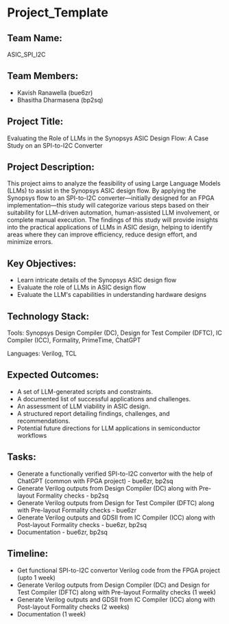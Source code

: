 # Project_Template

## Team Name: 
ASIC_SPI_I2C

## Team Members:
- Kavish Ranawella (bue6zr)
- Bhasitha Dharmasena (bp2sq)

## Project Title:
Evaluating the Role of LLMs in the Synopsys ASIC Design Flow: A Case Study on an SPI-to-I2C Converter

## Project Description:
This project aims to analyze the feasibility of using Large Language Models (LLMs) to assist in the Synopsys ASIC design flow. By applying the Synopsys flow to an SPI-to-I2C converter—initially designed for an FPGA implementation—this study will categorize various steps based on their suitability for LLM-driven automation, human-assisted LLM involvement, or complete manual execution. The findings of this study will provide insights into the practical applications of LLMs in ASIC design, helping to identify areas where they can improve efficiency, reduce design effort, and minimize errors.

## Key Objectives:
- Learn intricate details of the Synopsys ASIC design flow
- Evaluate the role of LLMs in ASIC design flow
- Evaluate the LLM's capabilities in understanding hardware designs

## Technology Stack:
Tools: Synopsys Design Compiler (DC), Design for Test Compiler (DFTC), IC Compiler (ICC), Formality, PrimeTime, ChatGPT

Languages: Verilog, TCL

## Expected Outcomes:
- A set of LLM-generated scripts and constraints.
- A documented list of successful applications and challenges.
- An assessment of LLM viability in ASIC design.
- A structured report detailing findings, challenges, and recommendations.
- Potential future directions for LLM applications in semiconductor workflows

## Tasks:
- Generate a functionally verified SPI-to-I2C convertor with the help of ChatGPT (common with FPGA project) - bue6zr, bp2sq
- Generate Verilog outputs from Design Compiler (DC) along with Pre-layout Formality checks - bp2sq
- Generate Verilog outputs from Design for Test Compiler (DFTC) along with Pre-layout Formality checks - bue6zr
- Generate Verilog outputs and GDSII from IC Compiler (ICC) along with Post-layout Formality checks - bue6zr, bp2sq
- Documentation - bue6zr, bp2sq

## Timeline:
- Get functional SPI-to-I2C convertor Verilog code from the FPGA project (upto 1 week)
- Generate Verilog outputs from Design Compiler (DC) and Design for Test Compiler (DFTC) along with Pre-layout Formality checks (1 week)
- Generate Verilog outputs and GDSII from IC Compiler (ICC) along with Post-layout Formality checks (2 weeks)
- Documentation (1 week)
